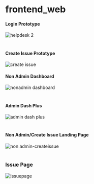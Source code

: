 # frontend_web

#### Login Prototype
![helpdesk 2](https://user-images.githubusercontent.com/13760714/36448293-23edf49a-1655-11e8-98ea-34d514db0e91.gif)
#

#### Create Issue Prototype
![create issue](https://user-images.githubusercontent.com/13760714/37446246-6e7b6ec6-27f2-11e8-9828-5e825c2ebb0f.gif)

#### Non Admin Dashboard
![nonadmin dashboard](https://user-images.githubusercontent.com/13760714/37533155-7645f4fc-2917-11e8-96d0-8aaa57e2a35a.gif)
#

#### Admin Dash Plus 
![admin dash plus](https://user-images.githubusercontent.com/13760714/37533220-9bb82f3e-2917-11e8-8425-1b32d9ad5537.gif)
#

#### Non Admin/Create Issue Landing Page
![non admin-createissue](https://user-images.githubusercontent.com/13760714/37817543-75f1095c-2e4d-11e8-837d-76e2997f7fc4.gif)
#
### Issue Page
![issuepage](https://user-images.githubusercontent.com/13760714/38015219-18c91d24-3239-11e8-8ab1-e2380c5b176a.gif)
#
